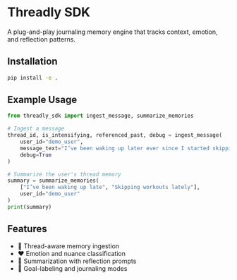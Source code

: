 # Threadly SDK

A plug-and-play journaling memory engine that tracks context, emotion, and reflection patterns.

## Installation

```bash
pip install -e .
```

## Example Usage

```python
from threadly_sdk import ingest_message, summarize_memories

# Ingest a message
thread_id, is_intensifying, referenced_past, debug = ingest_message(
    user_id="demo_user",
    message_text="I’ve been waking up later ever since I started skipping workouts.",
    debug=True
)

# Summarize the user's thread memory
summary = summarize_memories(
    ["I’ve been waking up late", "Skipping workouts lately"],
    user_id="demo_user"
)
print(summary)
```

## Features

- 🧠 Thread-aware memory ingestion
- ❤️ Emotion and nuance classification
- 📝 Summarization with reflection prompts
- 🎯 Goal-labeling and journaling modes
